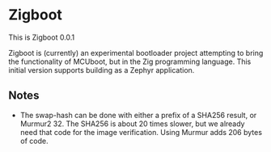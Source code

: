 # Zigboot

This is Zigboot 0.0.1

Zigboot is (currently) an experimental bootloader project attempting
to bring the functionality of MCUboot, but in the Zig programming
language.  This initial version supports building as a Zephyr
application.

## Notes

- The swap-hash can be done with either a prefix of a SHA256 result,
  or Murmur2 32.  The SHA256 is about 20 times slower, but we already
  need that code for the image verification.  Using Murmur adds 206
  bytes of code.
